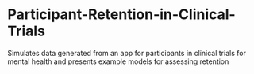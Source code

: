 # Participant-Retention-in-Clinical-Trials
Simulates data generated from an app for participants in clinical trials for mental health and presents example models for assessing retention
